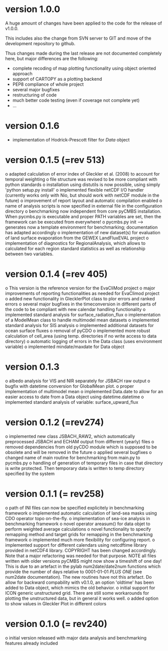 version 1.0.0
=============
A huge amount of changes have been applied to the code for the release of v1.0.0.

This includes also the change from SVN server to GIT and move of the development
repository to github.

Thus changes made during the last release are not documented completely here, but major differences are the following:
* complete recoding of map plotting functionality using object oriented
  approach
* support of CARTOPY as a plotting backend
* PEP8 compliance of whole project
* several major bugfixes
* restructuring of code
* much better code testing (even if coverage not complete yet)
* ...


version 0.1.6
=============
* implementation of Hodrick-Prescott filter for *Data* object

version 0.1.5 (=rev 513)
========================
o adapted calculation of error index of Gleckler et al. (2008) to account for temporal weighting
o file structure was revised to be more compliant with python standards
o installation using distutils is now possible, using simply 'python setup.py install'
o implemented flexible netCDF I/O handler (currently works only with Nio, but should work with netCDF module in the future)
o improvement of report layout and automatic compilation enabled
o name of analysis scripts is now specified in external file in the configuration directory
o benchmarking now independent from core pyCMBS installation. When pycmbs.py is executable and proper PATH variables are set, then the framework can be executed from everywhere!
o pycmbs.py init --> generates now a template environment for benchmarking; documentation has adapted accordingly
o implementation of new dataset(s) for evaluation of land surface evaporation from the GEWEX LandFluxEVAL project
o implementation of diagnostics for RegionalAnalysis, which allows to calculated for each region standard statistics as well as relationship between two variables.

version 0.1.4 (=rev 405)
========================
o This version is the reference version for the EvaCliMod project
o major improvements of reporting functionalities as needed for EvaClimod project
o added new functionality in GlecklerPlot class to plor errors and ranked errors
o several major bugfixes in the timeconversion in different parts of the code to be compliant with new calendar handling functionality
o implemented standard analysis for surface_radiation_flux
o implementation of a ModelMean class to handle multimodel mean datasets
o implemented standard analysis for SIS analysis
o implemented additional datasets for ocean surface fluxes
o removal of pyCDO
o implemented more robust calculation of cell_area (using temp. directories if no write access to data directory)
o automatic logging of errors in the Data class (uses environment variable)
o implemented mindate/maxdate for Data object

version 0.1.3
=============
o albedo analysis for VIS and NIR separately for JSBACH raw output
o bugfix with datetime conversion for GlobalMean plot.
o proper implementation of multimodel mean
o implemented Data.date to allow for an easier access to date from a Data object using datetime.datetime
o implemented standard analysis of variable: surface_upward_flux

version 0.1.2 (=rev274)
=======================
o implemented new class JSBACH_RAW2, which automatically preprocessed JSBACH and ECHAM output from different (yearly) files
o removed dependencies from old pyCDO module which is supposed to be obsolete and will be removed in the future
o applied several bugfixes
o changed name of main routine for benchmarking from main.py to pycmbs.py
o handling of generation of temporary files in case that directory is write protected. Then temporary data is written to temp directory specified by the system

version 0.1.1 (= rev258)
========================
o path of INI files can now be specified explicitely in benchmarking framework
o implemented automatic calculation of land-sea masks using CDO operator topo on-the-fly.
o implementation of sea-ice analysis in benchmarking framework
o novel operator areasum() for data objet to perform weighted average calculations
o novel functionality to specify remapping method and target grids for remapping in the benchmarking framework
o implemented much more flexibility for configuring report.
o implemented support for different calendars using netcdftime library provided in netCDF4 library. COPYRIGHT has been
  changed accordingly. Note that a major refactoring was needed for that purpose.
  NOTE all files written with older versions pyCMBS might now show a timeshift of one day! This is due to
  an artefact in the pylab num2date/date2num functions which provide the number of days relative to 0001-01-01 *PLUS ONE*
  (see num2date documentation). The new routines have not this artefact.
  Do allow for backward compability with v0.1.0, an option 'oldtime' has been added to Data object, which mimics the old
  behavior.
o initial support for ICON generic unstructured grid. There are still some workarounds for plotting the unstructured data,
  but in general it works well.
o added option to show values in Gleckler Plot in different colors

version 0.1.0 (= rev240)
========================
o initial version released with major data analysis and benchmarking features already included
